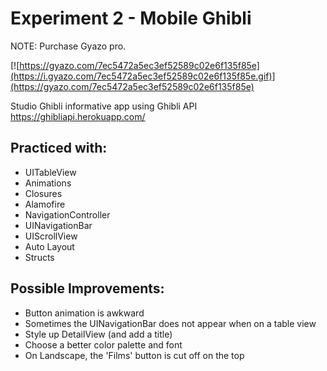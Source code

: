 # Experiment 2 - Mobile Ghibli

NOTE: Purchase Gyazo pro.

[![https://gyazo.com/7ec5472a5ec3ef52589c02e6f135f85e](https://i.gyazo.com/7ec5472a5ec3ef52589c02e6f135f85e.gif)](https://gyazo.com/7ec5472a5ec3ef52589c02e6f135f85e)

Studio Ghibli informative app using Ghibli API 
https://ghibliapi.herokuapp.com/

## Practiced with:
- UITableView
- Animations
- Closures
- Alamofire
- NavigationController
- UINavigationBar
- UIScrollView
- Auto Layout
- Structs 

## Possible Improvements:
- Button animation is awkward
- Sometimes the UINavigationBar does not appear when on a table view
- Style up DetailView (and add a title)
- Choose a better color palette and font
- On Landscape, the 'Films' button is cut off on the top
